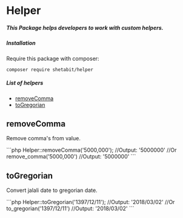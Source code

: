 # Helper
##### This Package helps developers to work with custom helpers.


##### Installation
Require this package with composer:
```
composer require shetabit/helper
```
##### List of helpers

* [removeComma](#remove-comma)
* [toGregorian](#to-gregorian)

## removeComma
 <p>Remove comma's from value.</p>
```php
  Helper::removeComma('5000,000'); //Output: '5000000'
  //Or
  remove_comma('5000,000') //Output: '5000000'
```
 
 ## toGregorian
 <p>Convert jalali date to gregorian date.</p>
```php
  Helper::toGregorian('1397/12/11'); //Output: '2018/03/02'
  //Or
  to_gregorian('1397/12/11') //Output: '2018/03/02'
```
